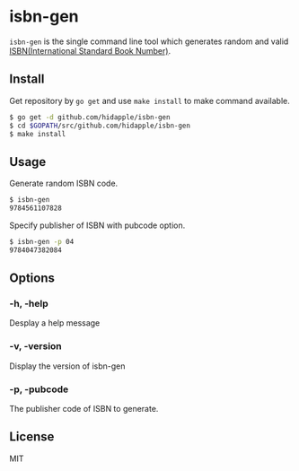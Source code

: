 # isbn-gen

`isbn-gen` is the single command line tool which generates random and valid [ISBN(International Standard Book Number)](https://en.wikipedia.org/wiki/International_Standard_Book_Number).

## Install

Get repository by `go get` and use `make install` to make command available.

```sh
$ go get -d github.com/hidapple/isbn-gen
$ cd $GOPATH/src/github.com/hidapple/isbn-gen
$ make install
```

## Usage

Generate random ISBN code.
```sh
$ isbn-gen
9784561107828
```

Specify publisher of ISBN with pubcode option.
```sh
$ isbn-gen -p 04
9784047382084
```

## Options

### -h, -help
Desplay a help message

### -v, -version
Display the version of isbn-gen

### -p, -pubcode
The publisher code of ISBN to generate.

## License
MIT
